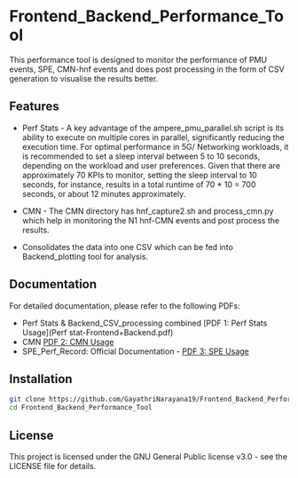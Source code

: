 # Frontend_Backend_Performance_Tool
This performance tool is designed to monitor the performance of PMU events, SPE, CMN-hnf events and does post processing in the form of CSV generation to visualise the results better. 
## Features

- Perf Stats -
A key advantage of the ampere_pmu_parallel.sh script is its ability to execute on multiple cores in parallel, significantly reducing the execution time. For optimal performance in 5G/ Networking workloads, it is recommended to set a sleep interval between 5 to 10 seconds, depending on the workload and user preferences. Given that there are approximately 70 KPIs to monitor, setting the sleep interval to 10 seconds, for instance, results in a total runtime of 70 * 10 = 700 seconds, or about 12 minutes approximately. 

- CMN -
The CMN directory has hnf_capture2.sh and process_cmn.py which help in monitoring the N1 hnf-CMN events and post process the results. 

- Consolidates the data into one CSV which can be fed into Backend_plotting tool for analysis.

## Documentation

For detailed documentation, please refer to the following PDFs:

- Perf Stats & Backend_CSV_processing combined [PDF 1: Perf Stats Usage](Perf stat-Frontend+Backend.pdf)
- CMN [PDF 2: CMN Usage](docs/pdf2.pdf)
- SPE_Perf_Record: Official Documentation - 
[PDF 3: SPE Usage](docs/pdf3.pdf) 


## Installation

```bash
git clone https://github.com/GayathriNarayana19/Frontend_Backend_Performance_Tool/
cd Frontend_Backend_Performance_Tool
```
## License
This project is licensed under the GNU General Public license v3.0 - see the LICENSE file for details.
